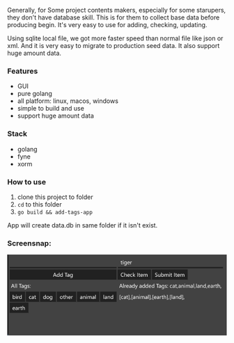 Generally, for Some project contents makers, especially for some starupers, they don't have database skill. This is for them to collect base data before producing begin. It's very easy to use for adding, checking, updating.

Using sqlite local file, we got more faster speed than normal file like json or xml. And it is very easy to migrate to production seed data. It also support huge amount data.

### Features
- GUI
- pure golang
- all platform: linux, macos, windows
- simple to build and use
- support huge amount data

### Stack
- golang
- fyne
- xorm

### How to use
1. clone this project to folder
2. ```cd``` to this folder
3. ```go build && add-tags-app```

App will create data.db in same folder if it isn't exist.

### Screensnap:
![avatar](./images/111.PNG)